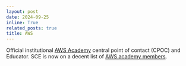 ```yaml
---
layout: post
date: 2024-09-25
inline: True
related_posts: true
title: AWS
---
```


Official institutional [AWS Academy](https://aws.amazon.com/training/awsacademy/) central point of contact (CPOC) and Educator. SCE is now on a decent list of [AWS academy members](https://aws.amazon.com/training/awsacademy/member-list/).

